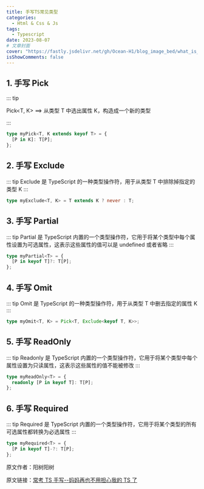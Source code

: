 ```yaml
---
title: 手写TS常见类型
categories:
  - Html & Css & Js
tags:
  - Typescript
date: 2023-08-07
# 文章封面
cover: "https://fastly.jsdelivr.net/gh/Ocean-H1/blog_image_bed/what_is_ts.png"
isShowComments: false
---
```


## 1. 手写 Pick

::: tip

Pick<T, K> ==> 从类型 T 中选出属性 K，构造成一个新的类型

:::

```typescript
type myPick<T, K extends keyof T> = {
  [P in K]: T[P];
};
```

## 2. 手写 Exclude

::: tip
Exclude 是 TypeScript 的一种类型操作符，用于从类型 T 中排除掉指定的类型 K
:::

```typescript
type myExclude<T, K> = T extends K ? never : T;
```

## 3. 手写 Partial

::: tip
Partial 是 TypeScript 内置的一个类型操作符，它用于将某个类型中每个属性设置为可选属性，这表示这些属性的值可以是 undefined 或者省略
:::

```typescript
type myPartial<T> = {
  [P in keyof T]?: T[P];
};
```

## 4. 手写 Omit

::: tip
Omit 是 TypeScript 的一种类型操作符，用于从类型 T 中删去指定的属性 K
:::

```typescript
type myOmit<T, K> = Pick<T, Exclude<keyof T, K>>;
```

## 5. 手写 ReadOnly

::: tip
Readonly 是 TypeScript 内置的一个类型操作符，它用于将某个类型中每个属性设置为只读属性，这表示这些属性的值不能被修改
:::

```typescript
type myReadOnly<T> = {
  readonly [P in keyof T]: T[P];
};
```

## 6. 手写 Required

::: tip
Required 是 TypeScript 内置的一个类型操作符，它用于将某个类型的所有可选属性都转换为必选属性
:::

```typescript
type myRequired<T> = {
  [P in keyof T]-?: T[P];
};
```

原文作者：阳树阳树

原文链接：[常考 TS 手写--妈妈再也不用担心我的 TS 了](https://juejin.cn/post/7239296984984862781)
